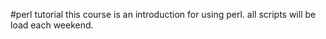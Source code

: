 #perl tutorial
this course is an introduction for using perl. all scripts will be load each weekend.
